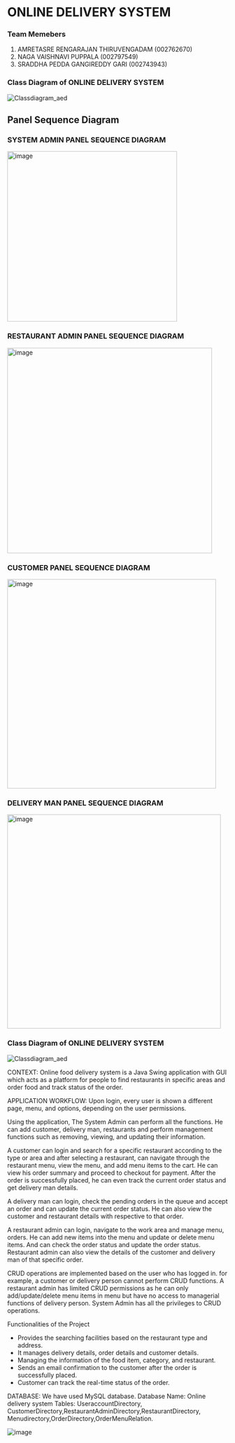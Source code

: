 # ONLINE DELIVERY SYSTEM

 ### Team Memebers ###
 1. AMRETASRE RENGARAJAN THIRUVENGADAM (002762670)
 2. NAGA VAISHNAVI PUPPALA (002797549)
 3. SRADDHA PEDDA GANGIREDDY GARI (002743943)


### Class Diagram of ONLINE DELIVERY SYSTEM
![Classdiagram_aed](https://user-images.githubusercontent.com/114785407/206958926-1796430f-d628-4eb6-82dc-00177cfa4567.jpeg)

## Panel Sequence Diagram ##

### SYSTEM ADMIN PANEL SEQUENCE DIAGRAM ###
<img width="388" alt="image" src="https://user-images.githubusercontent.com/113134320/206952821-843f929a-b11e-43e2-a9f9-89b5e6bea354.png">

### RESTAURANT ADMIN PANEL SEQUENCE DIAGRAM ###
<img width="468" alt="image" src="https://user-images.githubusercontent.com/113134320/206952891-abcdd611-cede-4406-894c-a6fbae0eb96f.png">

### CUSTOMER PANEL SEQUENCE DIAGRAM ###
<img width="477" alt="image" src="https://user-images.githubusercontent.com/113134320/206952964-38c44d79-aaed-4a8e-863b-556ac97fb08d.png">

### DELIVERY MAN PANEL SEQUENCE DIAGRAM ###
<img width="488" alt="image" src="https://user-images.githubusercontent.com/113134320/206953067-ef326078-ae39-473d-ac3a-262f2f19580a.png">

### Class Diagram of ONLINE DELIVERY SYSTEM
![Classdiagram_aed](https://user-images.githubusercontent.com/114785407/206958926-1796430f-d628-4eb6-82dc-00177cfa4567.jpeg)



CONTEXT:
Online food delivery system is a Java Swing application with GUI which acts as a platform for people to find restaurants in specific areas and order food and track status of the order.

APPLICATION WORKFLOW:
Upon login, every user is shown a different page, menu, and options, depending on the user permissions. 


Using the application, The System Admin can perform all the functions. He can add customer, delivery man, restaurants and perform management functions such as removing, viewing, and updating their information.

A customer can login and search for a specific restaurant according to the type or area and after selecting a restaurant, can navigate through the restaurant menu, view the menu, and add menu items to the cart. He can view his order summary and proceed to checkout for payment. After the order is successfully placed, he can even track the current order status and get delivery man details.

A delivery man can login, check the pending orders in the queue and accept an order and can update the current order status. He can also view the customer and restaurant details with respective to that order.

A restaurant admin can login, navigate to the work area and manage menu, orders. He can add new items into the menu and update or delete menu items. And can check the order status and update the order status. Restaurant admin can also view the details of the customer and delivery man of that specific order.

CRUD operations are implemented based on the user who has logged in. for example, a customer or delivery person cannot perform CRUD functions. A restaurant admin has limited CRUD permissions as he can only add/update/delete menu items in menu but have no access to managerial functions of delivery person. System Admin has all the privileges to CRUD operations. 



Functionalities of the Project
-	Provides the searching facilities based on the restaurant type and address.
-	It manages delivery details, order details and customer details.
-	Managing the information of the food item, category, and restaurant.
-	Sends an email confirmation to the customer after the order is successfully placed.
-	Customer can track the real-time status of the order.


DATABASE:
We have used MySQL database.
Database Name: Online delivery system
Tables: UseraccountDirectory, CustomerDirectory,RestaurantAdminDirectory,RestaurantDirectory,
Menudirectory,OrderDirectory,OrderMenuRelation.

![image](https://user-images.githubusercontent.com/113550284/206954374-27a7394c-d547-49a6-925b-2cfa69bbea16.png)
